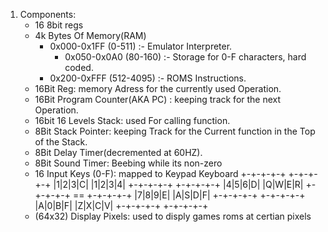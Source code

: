 1. Components:
	- 16 8bit regs
	- 4k Bytes Of Memory(RAM)
		* 0x000-0x1FF (0-511) :- Emulator Interpreter.
		 	- 0x050-0x0A0 (80-160) :- Storage for 0-F characters, hard coded.
		* 0x200-0xFFF (512-4095) :- ROMS Instructions.
	- 16Bit Reg: memory Adress for the currently used Operation.
	- 16Bit Program Counter(AKA PC) : keeping track for the next Operation.
	- 16bit 16 Levels Stack: used For calling function.
	- 8Bit Stack Pointer: keeping Track for the Current function in the Top of the Stack.
	- 8Bit Delay Timer(decremented at 60HZ).
	- 8Bit Sound Timer: Beebing while its non-zero
	- 16 Input Keys (0-F): mapped to
	 				Keypad       Keyboard
				+-+-+-+-+    +-+-+-+-+
				|1|2|3|C|    |1|2|3|4|
				+-+-+-+-+    +-+-+-+-+
				|4|5|6|D|    |Q|W|E|R|
				+-+-+-+-+ == +-+-+-+-+
				|7|8|9|E|    |A|S|D|F|
				+-+-+-+-+    +-+-+-+-+
				|A|0|B|F|    |Z|X|C|V|
				+-+-+-+-+    +-+-+-+-+
	- (64x32) Display Pixels: used to disply games roms at certian pixels
